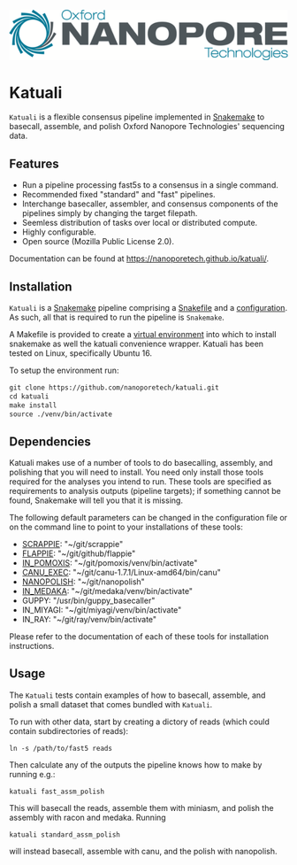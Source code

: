 ![Oxford Nanopore Technologies logo](images/ONT_logo_590x106.png)


Katuali
=======

`Katuali` is a flexible consensus pipeline implemented in
[Snakemake](https://snakemake.readthedocs.io) to basecall, assemble, and polish
Oxford Nanopore Technologies' sequencing data.

Features
--------

  * Run a pipeline processing fast5s to a consensus in a single command.
  * Recommended fixed "standard" and "fast" pipelines.
  * Interchange basecaller, assembler, and consensus components of the
    pipelines simply by changing the target filepath. 
  * Seemless distribution of tasks over local or distributed compute.
  * Highly configurable.  
  * Open source (Mozilla Public License 2.0).


Documentation can be found at https://nanoporetech.github.io/katuali/.

Installation
------------

`Katuali` is a [Snakemake](https://snakemake.readthedocs.io) pipeline comprising a
[Snakefile](https://snakemake.readthedocs.io/en/stable/snakefiles/writing_snakefiles.html#)
and a [configuration](https://snakemake.readthedocs.io/en/stable/snakefiles/configuration.html).
As such, all that is required to run the pipeline is `Snakemake`. 

A Makefile is provided to create a
[virtual environment](https://docs.python.org/3/tutorial/venv.html) into which
to install snakemake as well the katuali convenience wrapper. Katuali has been
tested on Linux, specifically Ubuntu 16.

To setup the environment run:

    git clone https://github.com/nanoporetech/katuali.git
    cd katuali
    make install
    source ./venv/bin/activate


Dependencies
------------

Katuali makes use of a number of tools to do basecalling, assembly, and
polishing that you will need to install. You need only install those tools
required for the analyses you intend to run. These tools are specified as
requirements to analysis outputs (pipeline targets); if something cannot be
found, Snakemake will tell you that it is missing.

The following default parameters can be changed in the configuration file or
on the command line to point to your installations of these tools: 

* [SCRAPPIE](https://github.com/nanoporetech/scrappie): "~/git/scrappie"
* [FLAPPIE](https://github.com/nanoporetech/flappie): "~/git/github/flappie"
* [IN_POMOXIS](https://github.com/nanoporetech/pomoxis): "~/git/pomoxis/venv/bin/activate"
* [CANU_EXEC](https://github.com/marbl/canu): "~/git/canu-1.7.1/Linux-amd64/bin/canu"
* [NANOPOLISH](https://github.com/jts/nanopolish): "~/git/nanopolish"
* [IN_MEDAKA](https://github.com/nanoporetech/medaka): "~/git/medaka/venv/bin/activate"
* GUPPY: "/usr/bin/guppy_basecaller"
* IN_MIYAGI: "~/git/miyagi/venv/bin/activate"
* IN_RAY: "~/git/ray/venv/bin/activate"

Please refer to the documentation of each of these tools for installation
instructions.


Usage
-----

The `Katuali` tests contain examples of how to basecall, assemble, and polish
a small dataset that comes bundled with `Katuali`.

To run with other data, start by creating a dictory of reads (which could
contain subdirectories of reads):

    ln -s /path/to/fast5 reads
    
Then calculate any of the outputs the pipeline knows how to make by running e.g.:

    katuali fast_assm_polish

This will basecall the reads, assemble them with miniasm, and polish the
assembly with racon and medaka. Running

    katuali standard_assm_polish

will instead basecall, assemble with canu, and the polish with nanopolish. 
